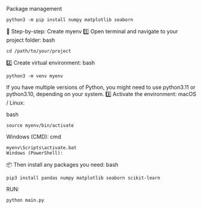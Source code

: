Package management

```
python3 -m pip install numpy matplotlib seaborn
```

🧱 Step-by-step: Create myenv
1️⃣ Open terminal and navigate to your project folder:
bash
```
cd /path/to/your/project
```
2️⃣ Create virtual environment:
bash
```
python3 -m venv myenv
```

If you have multiple versions of Python, you might need to use python3.11 or python3.10, depending on your system.
3️⃣ Activate the environment:
macOS / Linux:

bash
```
source myenv/bin/activate
```

Windows (CMD):
cmd
```
myenv\Scripts\activate.bat
Windows (PowerShell):
```

📦 Then install any packages you need:
bash
```
pip3 install pandas numpy matplotlib seaborn scikit-learn
```

RUN:
```
python main.py
```